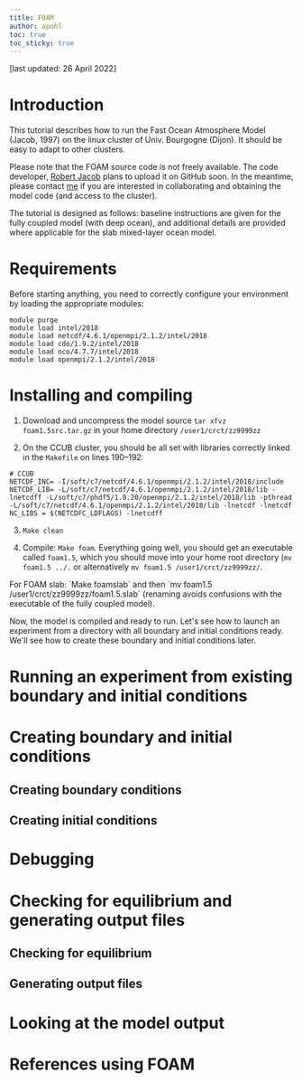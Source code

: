 ```yaml
---
title: FOAM
author: apohl
toc: true
toc_sticky: true
---
```


[last updated: 26 April 2022]

# Introduction

This tutorial describes how to run the Fast Ocean Atmosphere Model (Jacob, 1997) on the linux cluster of Univ. Bourgogne (Dijon). It should be easy to adapt to other clusters.

Please note that the FOAM source code is not freely available. The code developer, [Robert Jacob](https://www.anl.gov/profile/robert-l-jacob) plans to upload it on GitHub soon. In the meantime, please contact [me](Alexandre.pohl@u-bourgogne.fr) if you are interested in collaborating and obtaining the model code (and access to the cluster).

The tutorial is designed as follows: baseline instructions are given for the fully coupled model (with deep ocean), and additional details are provided where applicable for the slab mixed-layer ocean model.

# Requirements

Before starting anything, you need to correctly configure your environment by loading the appropriate modules:

```
module purge
module load intel/2018
module load netcdf/4.6.1/openmpi/2.1.2/intel/2018
module load cdo/1.9.2/intel/2018
module load nco/4.7.7/intel/2018
module load openmpi/2.1.2/intel/2018
```

# Installing and compiling

1. Download and uncompress the model source `tar xfvz foam1.5src.tar.gz` in your home directory `/user1/crct/zz9999zz`

2. On the CCUB cluster, you should be all set with libraries correctly linked in the `Makefile` on lines 190–192:

```
# CCUB
NETCDF_INC= -I/soft/c7/netcdf/4.6.1/openmpi/2.1.2/intel/2018/include
NETCDF_LIB= -L/soft/c7/netcdf/4.6.1/openmpi/2.1.2/intel/2018/lib -lnetcdff -L/soft/c7/phdf5/1.8.20/openmpi/2.1.2/intel/2018/lib -pthread -L/soft/c7/netcdf/4.6.1/openmpi/2.1.2/intel/2018/lib -lnetcdf -lnetcdf
NC_LIBS = $(NETCDFC_LDFLAGS) -lnetcdff
```

3. `Make clean`

4. Compile: `Make foam`. Everything going well, you should get an executable called `foam1.5`, which you should move into your home root directory (`mv foam1.5 ../.` or alternatively `mv foam1.5 /user1/crct/zz9999zz/`.

<div class='alert alert-info'>
For FOAM slab: `Make foamslab` and then `mv foam1.5 /user1/crct/zz9999zz/foam1.5.slab` (renaming avoids confusions with the executable of the fully coupled model).
</div>

Now, the model is compiled and ready to run. Let's see how to launch an experiment from a directory with all boundary and initial conditions ready. We'll see how to create these boundary and initial conditions later.

# Running an experiment from existing boundary and initial conditions

# Creating boundary and initial conditions

## Creating boundary conditions

## Creating initial conditions

# Debugging

# Checking for equilibrium and generating output files

## Checking for equilibrium

## Generating output files

# Looking at the model output

# References using FOAM



